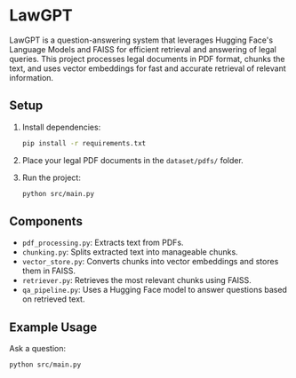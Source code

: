 # LawGPT

LawGPT is a question-answering system that leverages Hugging Face's Language Models and FAISS for efficient retrieval and answering of legal queries. This project processes legal documents in PDF format, chunks the text, and uses vector embeddings for fast and accurate retrieval of relevant information.

## Setup

1. Install dependencies:
    ```bash
    pip install -r requirements.txt
    ```

2. Place your legal PDF documents in the `dataset/pdfs/` folder.

3. Run the project:
    ```bash
    python src/main.py
    ```

## Components

- `pdf_processing.py`: Extracts text from PDFs.
- `chunking.py`: Splits extracted text into manageable chunks.
- `vector_store.py`: Converts chunks into vector embeddings and stores them in FAISS.
- `retriever.py`: Retrieves the most relevant chunks using FAISS.
- `qa_pipeline.py`: Uses a Hugging Face model to answer questions based on retrieved text.

## Example Usage

Ask a question:
```bash
python src/main.py
